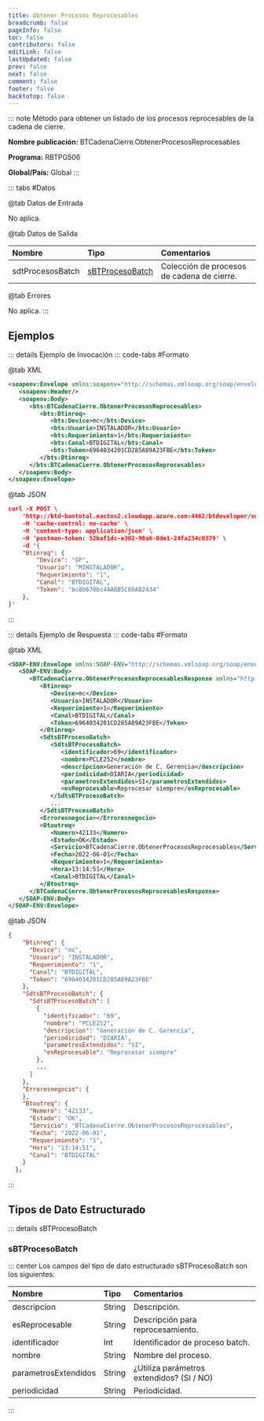 ```yaml
---
title: Obtener Procesos Reprocesables
breadcrumb: false
pageInfo: false
toc: false
contributors: false
editLink: false
lastUpdated: false
prev: false
next: false
comment: false
footer: false
backtotop: false
---
```


<!-- ABRE DATOS DEL MÉTODO -->
::: note Método para obtener un listado de los procesos reprocesables de la cadena de cierre.

**Nombre publicación:** BTCadenaCierre.ObtenerProcesosReprocesables

**Programa:** RBTPG506

**Global/País:** Global
:::
<!-- CIERRA DATOS DEL MÉTODO -->

<!-- ABRE TABLA DE DATOS -->
::: tabs #Datos 

@tab Datos de Entrada

No aplica.

@tab Datos de Salida

Nombre | Tipo | Comentarios
:--------- | :--------- | :---------
sdtProcesosBatch | [sBTProcesoBatch](#sbtprocesobatch) | Colección de procesos de cadena de cierre.

@tab Errores

No aplica.
::: 
<!-- CIERRA TABLA DE DATOS -->

## **Ejemplos**

<!-- ABRE EJEMPLO DE INVOCACIÓN -->
::: details Ejemplo de Invocación 
::: code-tabs #Formato

@tab XML
```xml
<soapenv:Envelope xmlns:soapenv="http://schemas.xmlsoap.org/soap/envelope/" xmlns:bts="http://uy.com.dlya.bantotal/BTSOA/">
   <soapenv:Header/>
   <soapenv:Body>
      <bts:BTCadenaCierre.ObtenerProcesosReprocesables>
         <bts:Btinreq>
            <bts:Device>mc</bts:Device>
            <bts:Usuario>INSTALADOR</bts:Usuario>
            <bts:Requerimiento>1</bts:Requerimiento>
            <bts:Canal>BTDIGITAL</bts:Canal>
            <bts:Token>6964034201CD285A89A23FBE</bts:Token>
         </bts:Btinreq>
      </bts:BTCadenaCierre.ObtenerProcesosReprocesables>
   </soapenv:Body>
</soapenv:Envelope>
```

@tab JSON
```json
curl -X POST \
    'http://btd-bantotal.eastus2.cloudapp.azure.com:4462/btdeveloper/servlet/com.dlya.bantotal.odwsbt_BTCadenaCierre?ObtenerProcesosReprocesables' \
    -H 'cache-control: no-cache' \
    -H 'content-type: application/json' \
    -H 'postman-token: 52baf1dc-e302-90a6-0de1-24fa234c0379' \
    -d '{
    "Btinreq": {
        "Device": "GP",
        "Usuario": "MINSTALADOR",
        "Requerimiento": "1",
        "Canal": "BTDIGITAL",
        "Token": "bc8b678bc44A8B5C60A82434"
    },
}'
```
:::
<!-- CIERRA EJEMPLO DE INVOCACIÓN -->

<!-- ABRE EJEMPLO DE RESPUESTA -->
::: details Ejemplo de Respuesta 
::: code-tabs #Formato

@tab XML
```xml
<SOAP-ENV:Envelope xmlns:SOAP-ENV="http://schemas.xmlsoap.org/soap/envelope/" xmlns:xsd="http://www.w3.org/2001/XMLSchema" xmlns:SOAP-ENC="http://schemas.xmlsoap.org/soap/encoding/" xmlns:xsi="http://www.w3.org/2001/XMLSchema-instance">
   <SOAP-ENV:Body>
      <BTCadenaCierre.ObtenerProcesosReprocesablesResponse xmlns="http://uy.com.dlya.bantotal/BTSOA/">
         <Btinreq>
            <Device>mc</Device>
            <Usuario>INSTALADOR</Usuario>
            <Requerimiento>1</Requerimiento>
            <Canal>BTDIGITAL</Canal>
            <Token>6964034201CD285A89A23FBE</Token>
         </Btinreq>
         <SdtsBTProcesoBatch>
            <SdtsBTProcesoBatch>
               <identificador>69</identificador>
               <nombre>PCLE252</nombre>
               <descripcion>Generación de C. Gerencia</descripcion>
               <periodicidad>DIARIA</periodicidad>
               <parametrosExtendidos>SI</parametrosExtendidos>
               <esReprocesable>Reprocesar siempre</esReprocesable>
            </SdtsBTProcesoBatch>
            ...
         </SdtsBTProcesoBatch>
         <Erroresnegocio></Erroresnegocio>
         <Btoutreq>
            <Numero>42133</Numero>
            <Estado>OK</Estado>
            <Servicio>BTCadenaCierre.ObtenerProcesosReprocesables</Servicio>
            <Fecha>2022-06-01</Fecha>
            <Requerimiento>1</Requerimiento>
            <Hora>13:14:51</Hora>
            <Canal>BTDIGITAL</Canal>
         </Btoutreq>
      </BTCadenaCierre.ObtenerProcesosReprocesablesResponse>
   </SOAP-ENV:Body>
</SOAP-ENV:Envelope>
```

@tab JSON
```json
{
    "Btinreq": {
      "Device": "mc",
      "Usuario": "INSTALADOR",
      "Requerimiento": "1",
      "Canal": "BTDIGITAL",
      "Token": "6964034201CD285A89A23FBE"
    },
    "SdtsBTProcesoBatch": {
      "SdtsBTProcesoBatch": [
        {
          "identificador": "69",
          "nombre": "PCLE252",
          "descripcion": "Generación de C. Gerencia",
          "periodicidad": "DIARIA",
          "parametrosExtendidos": "SI",
          "esReprocesable": "Reprocesar siempre"
        },
        ...
      ]
    },
    "Erroresnegocio": {
    },
    "Btoutreq": {
      "Numero": "42133",
      "Estado": "OK",
      "Servicio": "BTCadenaCierre.ObtenerProcesosReprocesables",
      "Fecha": "2022-06-01",
      "Requerimiento": "1",
      "Hora": "13:14:51",
      "Canal": "BTDIGITAL"
    }
  },
```
::: 
<!-- CIERRA EJEMPLO DE RESPUESTA -->

## **Tipos de Dato Estructurado**

<!-- ABRE SDT -->
::: details sBTProcesoBatch  

### sBTProcesoBatch

::: center 
Los campos del tipo de dato estructurado sBTProcesoBatch son los siguientes: 

Nombre | Tipo | Comentarios 
:--------- | :----------- | :----------- 
descripcion | String | Descripción. 
esReprocesable | String | Descripción para reprocesamiento. 
identificador | Int | Identificador de proceso batch. 
nombre | String | Nombre del proceso. 
parametrosExtendidos | String | ¿Utiliza parámetros extendidos? (SI / NO) 
periodicidad | String | Periodicidad. 
:::
<!-- CIERRA SDT -->